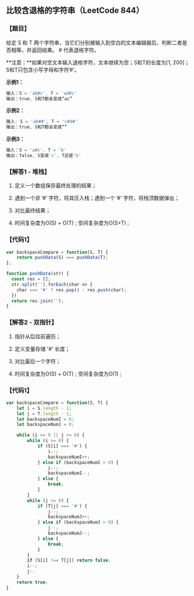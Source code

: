 ## 比较含退格的字符串（LeetCode 844）

### 【题目】
给定 S 和 T 两个字符串，当它们分别被输入到空白的文本编辑器后，判断二者是否相等，并返回结果。 # 代表退格字符。

**注意：**如果对空文本输入退格字符，文本继续为空；S和T的长度为[1, 200]；S和T只包含小写字母和字符’#‘。

**示例1：**

```js
输入：S = 'ab#c', T = 'ad#c'
输出：true, S和T都会变成“ac”
```

**示例2：**

```js
输入: S = 'ab##', T = 'c#d#'
输出：true, S和T都会变成“”
```

**示例3：**

```js
输入：S = 'a#c', T = 'b'
输出：false, S变成'c', T还是'b'
```



### 【解答1 - 堆栈】


1. 定义一个数组保存最终处理的结果；

2. 遇到一个非 ’#‘ 字符，将其压入栈；遇到一个 ’#‘ 字符，将栈顶数据弹出；

3. 对比最终结果；

4. 时间复杂度为O(S) + O(T) ; 空间复杂度为O(S+T) ; 



### 【代码1】

```js
var backspaceCompare = function(S, T) {
    return pushData(S) === pushData(T);
};

function pushData(str) {
  const res = [];
  str.split('').forEach(char => {
    char === '#' ? res.pop() : res.push(char);
  })
  return res.join('');
}

```



### 【解答2 - 双指针】


1. 指针从后往前遍历；

2. 定义变量存储 '#' 长度；

3. 对比最后一个字符；

4. 时间复杂度为O(S) + O(T) ; 空间复杂度为O(1) ; 



### 【代码1】

```js
var backspaceCompare = function(S, T) {
    let i = S.length - 1;
    let j = T.length - 1;
    let backspaceNumI = 0;
    let backspaceNumJ = 0;

    while (i >= 0 || j >= 0) {
        while (i >= 0) {
            if (S[i] === '#') {
                i--;
                backspaceNumI++;
            } else if (backspaceNumI > 0) {
                i--;
                backspaceNumI--;
            } else {
                break;
            }
        }
        while (j >= 0) {
            if (T[j] === '#') {
                j--;
                backspaceNumJ++;
            } else if (backspaceNumJ > 0) {
                j--;
                backspaceNumJ--;
            } else {
                break;
            }
        }
        if (S[i] !== T[j]) return false;
        i--;
        j--
    }
    return true;
}

```